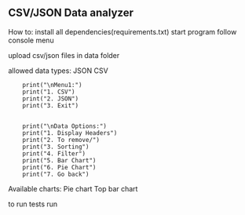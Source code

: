 ## CSV/JSON Data analyzer

How to:
install all dependencies(requirements.txt)
start program
follow console menu

upload csv/json files in data folder

allowed data types:
JSON
CSV


        print("\nMenu1:")
        print("1. CSV")
        print("2. JSON")
        print("3. Exit")


        print("\nData Options:")
        print("1. Display Headers")
        print("2. To remove/")
        print("3. Sorting")
        print("4. Filter")
        print("5. Bar Chart")
        print("6. Pie Chart")
        print("7. Go back")


Available charts:
Pie chart
Top bar chart





to run tests run 


